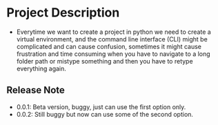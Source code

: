 # Project Description
- Everytime we want to create a project in python we need to create a virtual environment, and the command line interface (CLI) might be complicated and can cause confusion, sometimes it might cause frustration and time consuming when you have to navigate to a long folder path or mistype something and then you have to retype everything again.



## Release Note
- 0.0.1: Beta version, buggy, just can use the first option only.
- 0.0.2: Still buggy but now can use some of the second option.